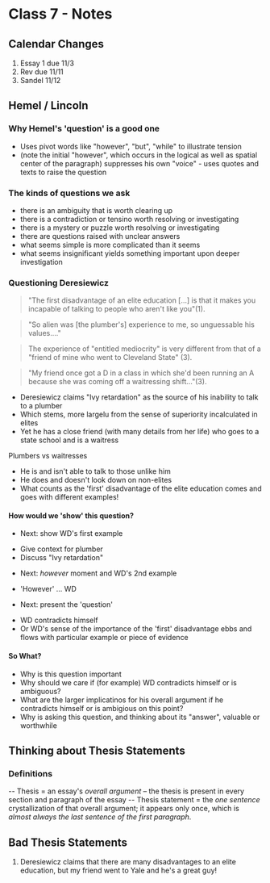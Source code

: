 #	Class 7 - Notes

##	Calendar Changes

1. Essay 1 due 11/3
2. Rev due 11/11
3. Sandel 11/12

##	Hemel / Lincoln

###	Why Hemel's 'question' is a good one
* Uses pivot words like "however", "but", "while" to illustrate tension
* (note the initial "however", which occurs in the logical as well as spatial center of the paragraph)
suppresses his own "voice" - uses quotes and texts to raise the question

###	The kinds of questions we ask
* there is an ambiguity that is worth clearing up
* there is a contradiction or tensino worth resolving or investigating
* there is a mystery or puzzle worth resolving or investigating
* there are questions raised with unclear answers
* what seems simple is more complicated than it seems
* what seems insignificant yields something important upon deeper investigation

###	Questioning Deresiewicz

> "The first disadvantage of an elite education [...] is that it makes you
> incapable of talking to people who aren't like you"(1).

> "So alien was [the plumber's] experience to me, so unguessable his 
> values...."

> The experience of "entitled mediocrity" is very different from that of a 
> "friend of mine who went to Cleveland State" (3).

> "My friend once got a D in a class in which she'd been running an A 
> because she was coming off a waitressing shift..."(3).

* Deresiewicz claims "Ivy retardation" as the source of his inability to talk to a plumber
* Which stems, more largelu from the sense of superiority incalculated in elites
* Yet he has a close friend (with many details from her life) who goes to a state school and is a waitress

Plumbers vs waitresses
* He is and isn't able to talk to those unlike him
* He does and doesn't look down on non-elites
* What counts as the 'first' disadvantage of the elite education comes and goes with different examples!

####	How would we 'show' this question?
* Next: show WD's first example
- Give context for plumber
- Discuss "Ivy retardation"

* Next: _however_ moment and WD's 2nd example
- 'However' ... WD

* Next: present the 'question'
- WD contradicts himself
- Or WD's sense of the importance of the 'first' disadvantage ebbs and flows with particular example or piece of evidence

####	So What?
* Why is this question important
* Why should we care if (for example) WD contradicts himself or is ambiguous?
* What are the larger implicatinos for his overall argument if he contradicts himself or is ambigious on this point?
* Why is asking this question, and thinking about its "answer", valuable or worthwhile


##	Thinking about Thesis Statements

###	Definitions
-- Thesis = an essay's _overall argument_ – the thesis is present in every section and paragraph of the essay
-- Thesis statement = the _one sentence_ crystallization of that overall argument; it appears only once, which is _almost always the last sentence of the first paragraph_.

##	Bad Thesis Statements
1.	Deresiewicz claims that there are many disadvantages to an elite education, but my friend went to Yale and he's a great guy!